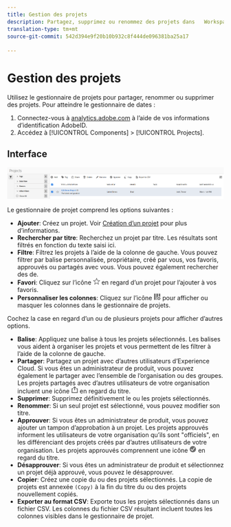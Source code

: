 ```yaml
---
title: Gestion des projets
description: Partagez, supprimez ou renommez des projets dans   Workspace.
translation-type: tm+mt
source-git-commit: 542d394e9f20b10b932c8f444de096381ba25a17

---
```



# Gestion des projets

Utilisez le gestionnaire de projets pour partager, renommer ou supprimer des projets. Pour atteindre le gestionnaire de dates :

1. Connectez-vous à [analytics.adobe.com](https://analytics.adobe.com) à l’aide de vos informations d’identification AdobeID.
1. Accédez à [!UICONTROL Components] > [!UICONTROL Projects].

## Interface

![IU](../assets/project-ui.png)

Le gestionnaire de projet comprend les options suivantes :

* **Ajouter**: Créez un projet. Voir [Création d’un projet](create.md) pour plus d’informations.
* **Rechercher par titre**: Recherchez un projet par titre. Les résultats sont filtrés en fonction du texte saisi ici.
* **Filtre**: Filtrez les projets à l’aide de la colonne de gauche. Vous pouvez filtrer par balise personnalisée, propriétaire, créé par vous, vos favoris, approuvés ou partagés avec vous. Vous pouvez également rechercher des  de.
* **Favori**: Cliquez sur l’icône ![étoile](../assets/star.png) en regard d’un projet pour l’ajouter à vos favoris.
* **Personnaliser les colonnes**: Cliquez sur l’icône ![Colonnes](../assets/columns.png) pour afficher ou masquer les colonnes dans le gestionnaire de projets.

Cochez la case en regard d’un ou de plusieurs projets pour afficher d’autres options.

* **Balise**: Appliquez une balise à tous les projets sélectionnés. Les balises vous aident à organiser les projets et vous permettent de les filtrer à l’aide de la colonne de gauche.
* **Partager**: Partagez un projet avec d’autres utilisateurs d’Experience Cloud. Si vous êtes un administrateur de produit, vous pouvez également le partager avec l’ensemble de l’organisation ou des groupes. Les projets partagés avec d’autres utilisateurs de votre organisation incluent une icône ![partagée](../assets/shared.png) en regard du titre.
* **Supprimer**: Supprimez définitivement le ou les projets sélectionnés.
* **Renommer**: Si un seul projet est sélectionné, vous pouvez modifier son titre.
* **Approuver**: Si vous êtes un administrateur de produit, vous pouvez ajouter un tampon d’approbation à un projet. Les projets approuvés informent les utilisateurs de votre organisation qu’ils sont &quot;officiels&quot;, en les différenciant des projets créés par d’autres utilisateurs de votre organisation. Les projets approuvés comprennent une icône ![approuvée](../assets/approved.png) en regard du titre.
* **Désapprouver**: Si vous êtes un administrateur de produit et sélectionnez un projet déjà approuvé, vous pouvez le désapprouver.
* **Copier**: Créez une copie du ou des projets sélectionnés. La copie de projets est annexée `(Copy)` à la fin du titre du ou des projets nouvellement copiés.
* **Exporter au format CSV**: Exporte tous les projets sélectionnés dans un fichier CSV. Les colonnes du fichier CSV résultant incluent toutes les colonnes visibles dans le gestionnaire de projet.
